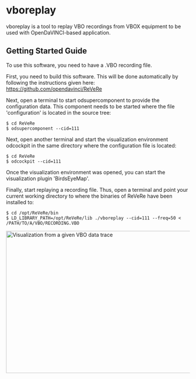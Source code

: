 # vboreplay

vboreplay is a tool to replay VBO recordings from VBOX equipment to be used with OpenDaVINCI-based application.

## Getting Started Guide

To use this software, you need to have a .VBO recording file.

First, you need to build this software. This will be done automatically by following the instructions given here: https://github.com/opendavinci/ReVeRe

Next, open a terminal to start odsupercomponent to provide the configuration data. This component needs to be started where the file 'configuration' is located in the source tree:

    $ cd ReVeRe
    $ odsupercomponent --cid=111

Next, open another terminal and start the visualization environment odcockpit in the same directory where the configuration file is located:

    $ cd ReVeRe
    $ odcockpit --cid=111

Once the visualization environment was opened, you can start the visualization plugin 'BirdsEyeMap'.

Finally, start replaying a recording file. Thus, open a terminal and point your current working directory to where the binaries of ReVeRe have been installed to:

    $ cd /opt/ReVeRe/bin
    $ LD_LIBRARY_PATH=/opt/ReVeRe/lib ./vboreplay --cid=111 --freq=50 < /PATH/TO/A/VBO/RECORDING.VBO

<img src="https://github.com/opendavinci/ReVeRe/blob/master/software/vboreplay/Visualization.png" alt="Visualization from a given VBO data trace" width=606 height=389>

